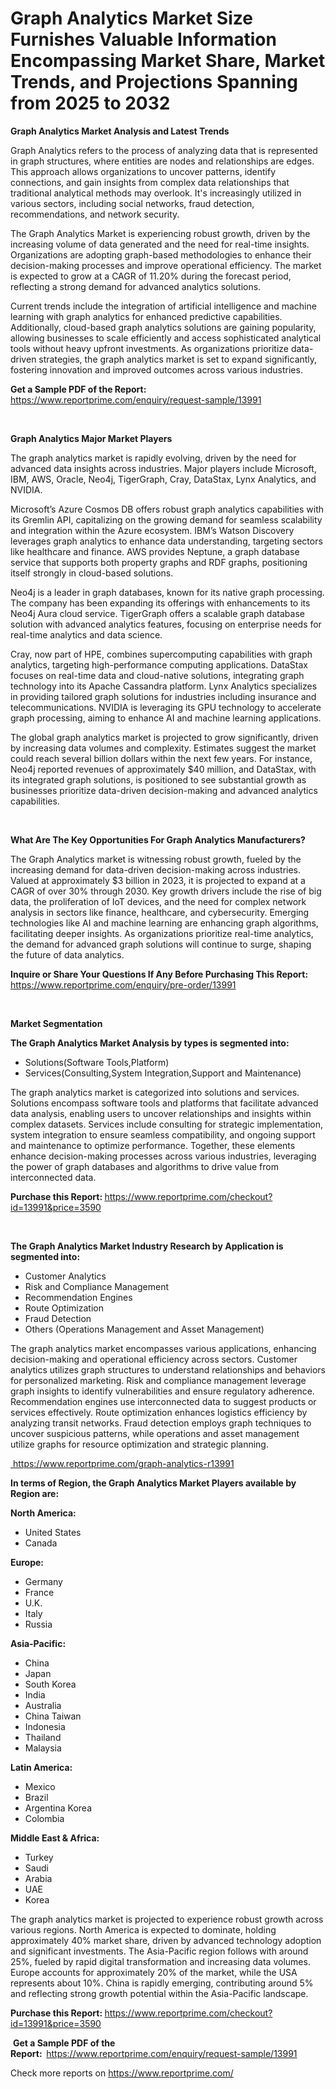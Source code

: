 <p><h1>Graph Analytics Market Size Furnishes Valuable Information Encompassing Market Share, Market Trends, and Projections Spanning from 2025 to 2032</h1></p><p><strong>Graph Analytics Market Analysis and Latest Trends</strong></p>
<p><p>Graph Analytics refers to the process of analyzing data that is represented in graph structures, where entities are nodes and relationships are edges. This approach allows organizations to uncover patterns, identify connections, and gain insights from complex data relationships that traditional analytical methods may overlook. It's increasingly utilized in various sectors, including social networks, fraud detection, recommendations, and network security.</p><p>The Graph Analytics Market is experiencing robust growth, driven by the increasing volume of data generated and the need for real-time insights. Organizations are adopting graph-based methodologies to enhance their decision-making processes and improve operational efficiency. The market is expected to grow at a CAGR of 11.20% during the forecast period, reflecting a strong demand for advanced analytics solutions.</p><p>Current trends include the integration of artificial intelligence and machine learning with graph analytics for enhanced predictive capabilities. Additionally, cloud-based graph analytics solutions are gaining popularity, allowing businesses to scale efficiently and access sophisticated analytical tools without heavy upfront investments. As organizations prioritize data-driven strategies, the graph analytics market is set to expand significantly, fostering innovation and improved outcomes across various industries.</p></p>
<p><strong>Get a Sample PDF of the Report:&nbsp;</strong> <a href="https://www.reportprime.com/enquiry/request-sample/13991?utm_campaign=3570&utm_medium=2&utm_source=Github&utm_content=ia&utm_term=20032025&utm_id=graph-analytics">https://www.reportprime.com/enquiry/request-sample/13991</a></p>
<p>&nbsp;</p>
<p><strong>Graph Analytics Major Market Players</strong></p>
<p><p>The graph analytics market is rapidly evolving, driven by the need for advanced data insights across industries. Major players include Microsoft, IBM, AWS, Oracle, Neo4j, TigerGraph, Cray, DataStax, Lynx Analytics, and NVIDIA. </p><p>Microsoft’s Azure Cosmos DB offers robust graph analytics capabilities with its Gremlin API, capitalizing on the growing demand for seamless scalability and integration within the Azure ecosystem. IBM’s Watson Discovery leverages graph analytics to enhance data understanding, targeting sectors like healthcare and finance. AWS provides Neptune, a graph database service that supports both property graphs and RDF graphs, positioning itself strongly in cloud-based solutions.</p><p>Neo4j is a leader in graph databases, known for its native graph processing. The company has been expanding its offerings with enhancements to its Neo4j Aura cloud service. TigerGraph offers a scalable graph database solution with advanced analytics features, focusing on enterprise needs for real-time analytics and data science.</p><p>Cray, now part of HPE, combines supercomputing capabilities with graph analytics, targeting high-performance computing applications. DataStax focuses on real-time data and cloud-native solutions, integrating graph technology into its Apache Cassandra platform. Lynx Analytics specializes in providing tailored graph solutions for industries including insurance and telecommunications. NVIDIA is leveraging its GPU technology to accelerate graph processing, aiming to enhance AI and machine learning applications.</p><p>The global graph analytics market is projected to grow significantly, driven by increasing data volumes and complexity. Estimates suggest the market could reach several billion dollars within the next few years. For instance, Neo4j reported revenues of approximately $40 million, and DataStax, with its integrated graph solutions, is positioned to see substantial growth as businesses prioritize data-driven decision-making and advanced analytics capabilities.</p></p>
<p>&nbsp;</p>
<p><strong>What Are The Key Opportunities For Graph Analytics Manufacturers?</strong></p>
<p><p>The Graph Analytics market is witnessing robust growth, fueled by the increasing demand for data-driven decision-making across industries. Valued at approximately $3 billion in 2023, it is projected to expand at a CAGR of over 30% through 2030. Key growth drivers include the rise of big data, the proliferation of IoT devices, and the need for complex network analysis in sectors like finance, healthcare, and cybersecurity. Emerging technologies like AI and machine learning are enhancing graph algorithms, facilitating deeper insights. As organizations prioritize real-time analytics, the demand for advanced graph solutions will continue to surge, shaping the future of data analytics.</p></p>
<p><strong>Inquire or Share Your Questions If Any Before Purchasing This Report:</strong> <a href="https://www.reportprime.com/enquiry/pre-order/13991?utm_campaign=3570&utm_medium=2&utm_source=Github&utm_content=ia&utm_term=20032025&utm_id=graph-analytics">https://www.reportprime.com/enquiry/pre-order/13991</a></p>
<p>&nbsp;</p>
<p><strong>Market Segmentation</strong></p>
<p><strong>The Graph Analytics Market Analysis by types is segmented into:</strong></p>
<p><ul><li>Solutions(Software Tools,Platform)</li><li>Services(Consulting,System Integration,Support and Maintenance)</li></ul></p>
<p><p>The graph analytics market is categorized into solutions and services. Solutions encompass software tools and platforms that facilitate advanced data analysis, enabling users to uncover relationships and insights within complex datasets. Services include consulting for strategic implementation, system integration to ensure seamless compatibility, and ongoing support and maintenance to optimize performance. Together, these elements enhance decision-making processes across various industries, leveraging the power of graph databases and algorithms to drive value from interconnected data.</p></p>
<p><strong>Purchase this Report:&nbsp;</strong><a href="https://www.reportprime.com/checkout?id=13991&price=3590&utm_campaign=3570&utm_medium=2&utm_source=Github&utm_content=ia&utm_term=20032025&utm_id=graph-analytics">https://www.reportprime.com/checkout?id=13991&price=3590</a></p>
<p>&nbsp;</p>
<p><strong>The Graph Analytics Market Industry Research by Application is segmented into:</strong></p>
<p><ul><li>Customer Analytics</li><li>Risk and Compliance Management</li><li>Recommendation Engines</li><li>Route Optimization</li><li>Fraud Detection</li><li>Others (Operations Management and Asset Management)</li></ul></p>
<p><p>The graph analytics market encompasses various applications, enhancing decision-making and operational efficiency across sectors. Customer analytics utilizes graph structures to understand relationships and behaviors for personalized marketing. Risk and compliance management leverage graph insights to identify vulnerabilities and ensure regulatory adherence. Recommendation engines use interconnected data to suggest products or services effectively. Route optimization enhances logistics efficiency by analyzing transit networks. Fraud detection employs graph techniques to uncover suspicious patterns, while operations and asset management utilize graphs for resource optimization and strategic planning.</p></p>
<p><a href="https://www.reportprime.com/graph-analytics-r13991?utm_campaign=3570&utm_medium=2&utm_source=Github&utm_content=ia&utm_term=20032025&utm_id=graph-analytics">&nbsp;https://www.reportprime.com/graph-analytics-r13991</a></p>
<p><strong>In terms of Region, the Graph Analytics Market Players available by Region are:</strong></p>
<p>
    <p> <strong> North America: </strong>
        <ul>
            <li>United States</li>
            <li>Canada</li>
        </ul>
        </p> 
    <p> <strong> Europe: </strong>
        <ul>
            <li>Germany</li>
            <li>France</li>
            <li>U.K.</li>
            <li>Italy</li>
            <li>Russia</li>
        </ul>
        </p> 
    <p> <strong> Asia-Pacific: </strong>
        <ul>
            <li>China</li>
            <li>Japan</li>
            <li>South Korea</li>
            <li>India</li>
            <li>Australia</li>
            <li>China Taiwan</li>
            <li>Indonesia</li>
            <li>Thailand</li>
            <li>Malaysia</li>
        </ul>
        </p> 
    <p> <strong> Latin America: </strong>
        <ul>
            <li>Mexico</li>
            <li>Brazil</li>
            <li>Argentina Korea</li>
            <li>Colombia</li>
        </ul>
        </p> 
    <p> <strong> Middle East & Africa: </strong>
        <ul>
            <li>Turkey</li>
            <li>Saudi</li>
            <li>Arabia</li>
            <li>UAE</li>
            <li>Korea</li>
        </ul>
    </p>
    </p>
<p><p>The graph analytics market is projected to experience robust growth across various regions. North America is expected to dominate, holding approximately 40% market share, driven by advanced technology adoption and significant investments. The Asia-Pacific region follows with around 25%, fueled by rapid digital transformation and increasing data volumes. Europe accounts for approximately 20% of the market, while the USA represents about 10%. China is rapidly emerging, contributing around 5% and reflecting strong growth potential within the Asia-Pacific landscape.</p></p>
<p><strong>Purchase this Report: </strong><a href="https://www.reportprime.com/checkout?id=13991&price=3590&utm_campaign=3570&utm_medium=2&utm_source=Github&utm_content=ia&utm_term=20032025&utm_id=graph-analytics">https://www.reportprime.com/checkout?id=13991&price=3590</a></p>
<p>&nbsp;<strong>Get a Sample PDF of the Report:&nbsp;&nbsp;</strong><a href="https://www.reportprime.com/enquiry/request-sample/13991?utm_campaign=3570&utm_medium=2&utm_source=Github&utm_content=ia&utm_term=20032025&utm_id=graph-analytics">https://www.reportprime.com/enquiry/request-sample/13991</a></p>
<p><strong></strong></p>
<p>Check more reports on <a href="https://www.reportprime.com/?utm_campaign=3570&utm_medium=2&utm_source=Github&utm_content=ia&utm_term=20032025&utm_id=graph-analytics">https://www.reportprime.com/</a></p>